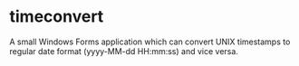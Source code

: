 timeconvert
===========

A small Windows Forms application which can convert UNIX timestamps to regular date format (yyyy-MM-dd HH:mm:ss) and vice versa.
